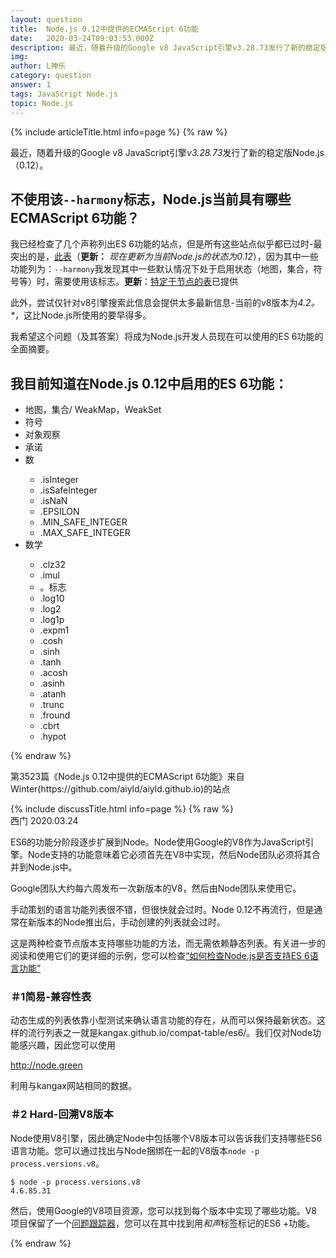 ```yaml
---
layout: question
title:  Node.js 0.12中提供的ECMAScript 6功能
date:   2020-03-24T09:03:53.000Z
description: 最近，随着升级的Google v8 JavaScript引擎v3.28.73发行了新的稳定版Node.js（0.12）。不使用该--harmony标志...
img: 
author: L神乐
category: question
answer: 1
tags: JavaScript Node.js
topic: Node.js
---
```

<div class="article-root">
  <div class="article">
    {% include articleTitle.html info=page %}
    {% raw %}
    <div class="article-content"><p><font style="vertical-align: inherit;"><font style="vertical-align: inherit;">最近，随着升级的Google v8 JavaScript引擎</font></font><em><font style="vertical-align: inherit;"><font style="vertical-align: inherit;">v3.28.73</font></font></em><font style="vertical-align: inherit;"><font style="vertical-align: inherit;">发行了新的稳定版Node.js（0.12）</font><font style="vertical-align: inherit;">。</font></font></p>

<h2><font style="vertical-align: inherit;"><font style="vertical-align: inherit;">不使用该</font></font><code>--harmony</code><font style="vertical-align: inherit;"><font style="vertical-align: inherit;">标志</font><font style="vertical-align: inherit;">，Node.js当前具有哪些ECMAScript 6功能</font><font style="vertical-align: inherit;">？</font></font></h2>

<p><font style="vertical-align: inherit;"><font style="vertical-align: inherit;">我已经检查了几个声称列出ES 6功能的站点，但是所有这些站点似乎都已过时-最突出的是，</font></font><a href="http://kangax.github.io/compat-table/es6/#node" rel="noreferrer"><font style="vertical-align: inherit;"><font style="vertical-align: inherit;">此表</font></font></a><font style="vertical-align: inherit;"><font style="vertical-align: inherit;">（</font></font><strong><font style="vertical-align: inherit;"><font style="vertical-align: inherit;">更新：</font></font></strong> <em><font style="vertical-align: inherit;"><font style="vertical-align: inherit;">现在更新为当前Node.js的状态为0.12</font></font></em><font style="vertical-align: inherit;"><font style="vertical-align: inherit;">），因为其中一些功能列为：</font></font><code>--harmony</code><font style="vertical-align: inherit;"><font style="vertical-align: inherit;">我发现其中一些默认情况下处于启用状态（地图，集合，符号等）时，</font><font style="vertical-align: inherit;">需要使用该</font><font style="vertical-align: inherit;">标志。</font></font><strong><font style="vertical-align: inherit;"><font style="vertical-align: inherit;">更新</font></font></strong><font style="vertical-align: inherit;"><font style="vertical-align: inherit;">：</font></font><a href="http://node.green/" rel="noreferrer"><font style="vertical-align: inherit;"><font style="vertical-align: inherit;">特定于节点的表</font></font></a><font style="vertical-align: inherit;"><font style="vertical-align: inherit;">已提供</font></font></p>

<p><font style="vertical-align: inherit;"><font style="vertical-align: inherit;">此外，尝试仅针对v8引擎搜索此信息会提供太多最新信息-当前的v8版本为</font></font><em><font style="vertical-align: inherit;"><font style="vertical-align: inherit;">4.2。*</font></font></em><font style="vertical-align: inherit;"><font style="vertical-align: inherit;">，这比Node.js所使用的要早得多。</font></font></p>

<p><font style="vertical-align: inherit;"><font style="vertical-align: inherit;">我希望这个问题（及其答案）将成为Node.js开发人员现在可以使用的ES 6功能的全面摘要。</font></font></p>

<h2><font style="vertical-align: inherit;"><font style="vertical-align: inherit;">我目前知道在Node.js 0.12中启用的ES 6功能：</font></font></h2>

<ul>
<li><font style="vertical-align: inherit;"><font style="vertical-align: inherit;">地图，集合/ WeakMap，WeakSet</font></font></li>
<li><font style="vertical-align: inherit;"><font style="vertical-align: inherit;">符号</font></font></li>
<li><font style="vertical-align: inherit;"><font style="vertical-align: inherit;">对象观察</font></font></li>
<li><font style="vertical-align: inherit;"><font style="vertical-align: inherit;">承诺</font></font></li>
<li><font style="vertical-align: inherit;"><font style="vertical-align: inherit;">数

</font></font><ul>
<li><font style="vertical-align: inherit;"><font style="vertical-align: inherit;">.isInteger</font></font></li>
<li><font style="vertical-align: inherit;"><font style="vertical-align: inherit;">.isSafeInteger</font></font></li>
<li><font style="vertical-align: inherit;"><font style="vertical-align: inherit;">.isNaN</font></font></li>
<li><font style="vertical-align: inherit;"><font style="vertical-align: inherit;">.EPSILON</font></font></li>
<li><font style="vertical-align: inherit;"><font style="vertical-align: inherit;">.MIN_SAFE_INTEGER</font></font></li>
<li><font style="vertical-align: inherit;"><font style="vertical-align: inherit;">.MAX_SAFE_INTEGER</font></font></li>
</ul></li>
<li><font style="vertical-align: inherit;"><font style="vertical-align: inherit;">数学

</font></font><ul>
<li><font style="vertical-align: inherit;"><font style="vertical-align: inherit;">.clz32</font></font></li>
<li><font style="vertical-align: inherit;"><font style="vertical-align: inherit;">.imul</font></font></li>
<li><font style="vertical-align: inherit;"><font style="vertical-align: inherit;">。标志</font></font></li>
<li><font style="vertical-align: inherit;"><font style="vertical-align: inherit;">.log10</font></font></li>
<li><font style="vertical-align: inherit;"><font style="vertical-align: inherit;">.log2</font></font></li>
<li><font style="vertical-align: inherit;"><font style="vertical-align: inherit;">.log1p</font></font></li>
<li><font style="vertical-align: inherit;"><font style="vertical-align: inherit;">.expm1</font></font></li>
<li><font style="vertical-align: inherit;"><font style="vertical-align: inherit;">.cosh</font></font></li>
<li><font style="vertical-align: inherit;"><font style="vertical-align: inherit;">.sinh</font></font></li>
<li><font style="vertical-align: inherit;"><font style="vertical-align: inherit;">.tanh</font></font></li>
<li><font style="vertical-align: inherit;"><font style="vertical-align: inherit;">.acosh</font></font></li>
<li><font style="vertical-align: inherit;"><font style="vertical-align: inherit;">.asinh</font></font></li>
<li><font style="vertical-align: inherit;"><font style="vertical-align: inherit;">.atanh</font></font></li>
<li><font style="vertical-align: inherit;"><font style="vertical-align: inherit;">.trunc</font></font></li>
<li><font style="vertical-align: inherit;"><font style="vertical-align: inherit;">.fround</font></font></li>
<li><font style="vertical-align: inherit;"><font style="vertical-align: inherit;">.cbrt</font></font></li>
<li><font style="vertical-align: inherit;"><font style="vertical-align: inherit;">.hypot</font></font></li>
</ul></li>
</ul></div>
    {% endraw %}
  </div>
  <p class="winter_mark">第3523篇《Node.js 0.12中提供的ECMAScript 6功能》来自Winter(https://github.com/aiyld/aiyld.github.io)的站点</p>
  <div class="discuss-wrapper">
    {% include discussTitle.html info=page %}
    {% raw %}
    <div class="discuss-item">
        <div class="discuss-parent">
          <div class="discuss-meta">
            <span class="discuss-user">西门</span>
            <span class="discuss-time">2020.03.24</span>
          </div>
          <div class="discuss-comment"><p><font style="vertical-align: inherit;"><font style="vertical-align: inherit;">ES6的功能分阶段逐步扩展到Node。</font><font style="vertical-align: inherit;">Node使用Google的V8作为JavaScript引擎。</font><font style="vertical-align: inherit;">Node支持的功能意味着它必须首先在V8中实现，然后Node团队必须将其合并到Node.js中。</font></font></p>

<p><font style="vertical-align: inherit;"><font style="vertical-align: inherit;">Google团队大约每六周发布一次新版本的V8，然后由Node团队来使用它。</font></font></p>

<p><font style="vertical-align: inherit;"><font style="vertical-align: inherit;">手动策划的语言功能列表很不错，但很快就会过时。</font><font style="vertical-align: inherit;">Node 0.12不再流行，但是通常在新版本的Node推出后，手动创建的列表就会过时。</font></font></p>

<p><font style="vertical-align: inherit;"><font style="vertical-align: inherit;">这是两种检查节点版本支持哪些功能的方法，而无需依赖静态列表。</font><font style="vertical-align: inherit;">有关进一步的阅读和使用它们的更详细的示例，您可以检查</font></font><a href="http://bytearcher.com/articles/how-to-check-if-node-implements-es6-language-feature/" rel="nofollow"><font style="vertical-align: inherit;"><font style="vertical-align: inherit;">“如何检查Node.js是否支持ES 6语言功能”</font></font></a> </p>

<h3><font style="vertical-align: inherit;"><font style="vertical-align: inherit;">＃1简易-兼容性表</font></font></h3>

<p><font style="vertical-align: inherit;"><font style="vertical-align: inherit;">动态生成的列表依靠小型测试来确认语言功能的存在，从而可以保持最新状态。</font><font style="vertical-align: inherit;">这样的流行列表之一就是kangax.github.io/compat-table/es6/。</font><font style="vertical-align: inherit;">我们仅对Node功能感兴趣，因此您可以使用</font></font></p>

<p><a href="http://node.green" rel="nofollow"><font style="vertical-align: inherit;"><font style="vertical-align: inherit;">http://node.green</font></font></a> </p>

<p><font style="vertical-align: inherit;"><font style="vertical-align: inherit;">利用与kangax网站相同的数据。</font></font></p>

<h3><font style="vertical-align: inherit;"><font style="vertical-align: inherit;">＃2 Hard-回溯V8版本</font></font></h3>

<p><font style="vertical-align: inherit;"><font style="vertical-align: inherit;">Node使用V8引擎，因此确定Node中包括哪个V8版本可以告诉我们支持哪些ES6语言功能。</font><font style="vertical-align: inherit;">您可以通过找出与Node捆绑在一起的V8版本</font></font><code>node -p process.versions.v8</code><font style="vertical-align: inherit;"><font style="vertical-align: inherit;">。</font></font></p>

<pre><code>$ node -p process.versions.v8<font></font>
4.6.85.31<font></font>
</code></pre>

<p><font style="vertical-align: inherit;"><font style="vertical-align: inherit;">然后，使用Google的V8项目资源，您可以找到每个版本中实现了哪些功能。</font><font style="vertical-align: inherit;">V8项目保留了一个</font></font><a href="https://bugs.chromium.org/p/v8/issues/list?can=1&amp;q=label%3Aharmony" rel="nofollow"><font style="vertical-align: inherit;"><font style="vertical-align: inherit;">问题跟踪器</font></font></a><font style="vertical-align: inherit;"><font style="vertical-align: inherit;">，您可以在其中找到用</font></font><em><font style="vertical-align: inherit;"><font style="vertical-align: inherit;">和声</font></font></em><font style="vertical-align: inherit;"><font style="vertical-align: inherit;">标签</font><font style="vertical-align: inherit;">标记的ES6 +功能</font><font style="vertical-align: inherit;">。</font></font></p></div>
        </div></div>
    {% endraw %}
  </div>
<div>
